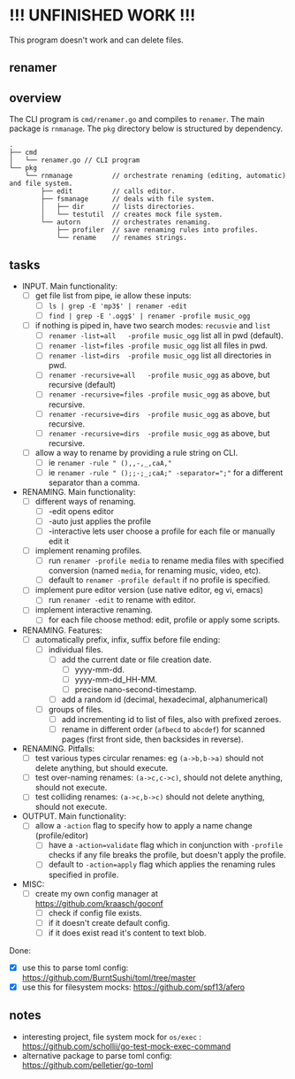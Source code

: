 
# !!! UNFINISHED WORK !!!

This program doesn't work and can delete files.

## renamer

## overview

The CLI program is `cmd/renamer.go` and compiles to `renamer`.
The main package is `rnmanage`.
The `pkg` directory below is structured by dependency.

```text
.
├── cmd
│   └── renamer.go // CLI program
└── pkg
    └── rnmanage          // orchestrate renaming (editing, automatic) and file system. 
        ├── edit          // calls editor.
        ├── fsmanage      // deals with file system.
        │   ├── dir       // lists directories.
        │   └── testutil  // creates mock file system.
        └── autorn        // orchestrates renaming.
            ├── profiler  // save renaming rules into profiles.
            └── rename    // renames strings.
```

## tasks

  - INPUT. Main functionality:
    - [ ] get file list from pipe, ie allow these inputs:
      - [ ] `ls | grep -E 'mp3$' | renamer -edit`
      - [ ] `find | grep -E '.ogg$' | renamer -profile music_ogg`
    - [ ] if nothing is piped in, have two search modes: `recusvie` and `list`
      - [ ] `renamer -list=all   -profile music_ogg` list all in pwd (default).
      - [ ] `renamer -list=files -profile music_ogg` list all files in pwd.
      - [ ] `renamer -list=dirs  -profile music_ogg` list all directories in pwd.
      - [ ] `renamer -recursive=all   -profile music_ogg` as above, but recursive (default)
      - [ ] `renamer -recursive=files -profile music_ogg` as above, but recursive.
      - [ ] `renamer -recursive=dirs  -profile music_ogg` as above, but recursive.
      - [ ] `renamer -recursive=dirs  -profile music_ogg` as above, but recursive.
    - [ ] allow a way to rename by providing a rule string on CLI.
      - [ ] ie `renamer -rule " (),,-,_,caA,"`
      - [ ] ie `renamer -rule " ();;-;_;caA;" -separator=";"` for a different separator than a comma.

  - RENAMING. Main functionality:
    - [ ] different ways of renaming.
      - [ ] -edit opens editor
      - [ ] -auto just applies the profile
      - [ ] -interactive lets user choose a profile for each file or manually edit it
    - [ ] implement renaming profiles.
      - [ ] run `renamer -profile media` to rename media files with specified
            conversion (named `media`, for renaming music, video, etc).
      - [ ] default to `renamer -profile default` if no profile is specified.
    - [ ] implement pure editor version (use native editor, eg vi, emacs)
      - [ ] run `renamer -edit` to rename with editor.
    - [ ] implement interactive renaming.
      - [ ] for each file choose method: edit, profile or apply some scripts.

  - RENAMING. Features:
    - [ ] automatically prefix, infix, suffix before file ending:
      - [ ] individual files.
        - [ ] add the current date or file creation date.
          - [ ] yyyy-mm-dd.
          - [ ] yyyy-mm-dd_HH-MM.
          - [ ] precise nano-second-timestamp.
        - [ ] add a random id (decimal, hexadecimal, alphanumerical)
      - [ ] groups of files.
        - [ ] add incrementing id to list of files, also with prefixed zeroes.
        - [ ] rename in different order (`afbecd` to `abcdef`) for scanned
              pages (first front side, then backsides in reverse).

  - RENAMING. Pitfalls:
    - [ ] test various types circular renames: eg `(a->b,b->a)`
          should not delete anything, but should execute.
    - [ ] test over-naming renames: `(a->c,c->c)`,
          should not delete anything, should not execute.
    - [ ] test colliding renames: `(a->c,b->c)`
          should not delete anything, should not execute.

  - OUTPUT. Main functionality:
    - [ ] allow a `-action` flag to specify how to apply a name change (profile/editor)
      - [ ] have a `-action=validate` flag which in conjunction with `-profile` checks if
            any file breaks the profile, but doesn't apply the profile.
      - [ ] default to `-action=apply` flag which applies the renaming rules specified in profile.

  - MISC:
    - [ ] create my own config manager at https://github.com/kraasch/goconf
      - [ ] check if config file exists.
      - [ ] if it doesn't create default config.
      - [ ] if it does exist read it's content to text blob.

Done:

  - [X] use this to parse toml config: https://github.com/BurntSushi/toml/tree/master
  - [X] use this for filesystem mocks: https://github.com/spf13/afero

## notes

  - interesting project, file system mock for `os/exec` : https://github.com/schollii/go-test-mock-exec-command
  - alternative package to parse toml config: https://github.com/pelletier/go-toml

